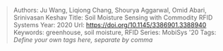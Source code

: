 > Authors: Ju Wang, Liqiong Chang, Shourya Aggarwal, Omid Abari, Srinivasan Keshav
> Title: Soil Moisture Sensing with Commodity RFID Systems
> Year: 2020
> Url: https://doi.org/10.1145/3386901.3388940
> Keywords: greenhouse, soil moisture, RFID
> Series: MobiSys '20
> Tags: *Define your own tags here, separate by comma*
